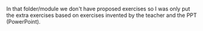 In that folder/module we don't have proposed exercises so I was only put the extra exercises based on exercises invented by the teacher and the PPT (PowerPoint).